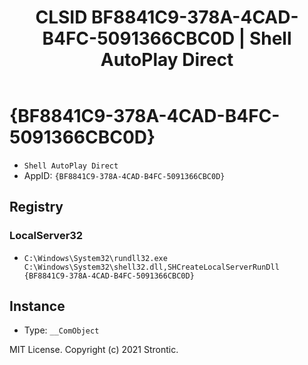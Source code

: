 ﻿---
title: "CLSID BF8841C9-378A-4CAD-B4FC-5091366CBC0D | Shell AutoPlay Direct"
excerpt: What is COM-Object CLSID BF8841C9-378A-4CAD-B4FC-5091366CBC0D?
---

# {BF8841C9-378A-4CAD-B4FC-5091366CBC0D}

* `Shell AutoPlay Direct`
* AppID: `{BF8841C9-378A-4CAD-B4FC-5091366CBC0D}`

## Registry


### LocalServer32

* `C:\Windows\System32\rundll32.exe C:\Windows\System32\shell32.dll,SHCreateLocalServerRunDll {BF8841C9-378A-4CAD-B4FC-5091366CBC0D}`

## Instance

* Type: `__ComObject`

MIT License. Copyright (c) 2021 Strontic.


